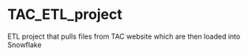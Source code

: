 # TAC_ETL_project
ETL project that pulls files from TAC website which are then loaded into Snowflake
